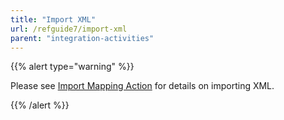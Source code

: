 ```yaml
---
title: "Import XML"
url: /refguide7/import-xml
parent: "integration-activities"
---
```


{{% alert type="warning" %}}

Please see [Import Mapping Action](import-mapping-action) for details on importing XML.

{{% /alert %}}
